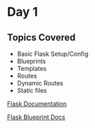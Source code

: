 # Day 1

## Topics Covered
- Basic Flask Setup/Config
- Blueprints
- Templates
- Routes
- Dynamic Routes
- Static files

[Flask Documentation](https://flask.palletsprojects.com/en/1.1.x/ "Main Flask Docs")

[Flask Blueprint Docs](https://flask.palletsprojects.com/en/1.1.x/blueprints/ "Flask Blueprint Docs")